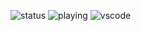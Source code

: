 ![status](https://api.statusbadges.me/badge/status/1017527341003571210?simple=true) ![playing](https://api.statusbadges.me/badge/playing/1017527341003571210) ![vscode](https://api.statusbadges.me/badge/vscode/1017527341003571210)
